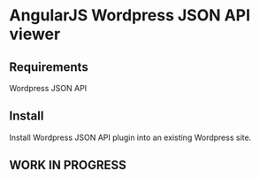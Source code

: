 # AngularJS Wordpress JSON API viewer

## Requirements

Wordpress JSON API

## Install

Install Wordpress JSON API plugin into an existing Wordpress site.

## WORK IN PROGRESS